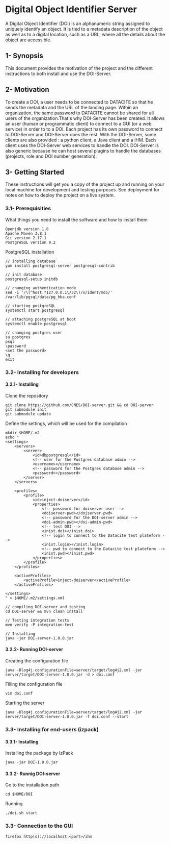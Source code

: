 # Digital Object Identifier Server

A Digital Object Identifier (DOI) is an alphanumeric string assigned to uniquely identify an object. 
It is tied to a metadata description of the object as well as to a digital location, such as a URL, 
where all the details about the object are accessible.

## 1- Synopsis

This document provides the motivation of the project and the different instructions to both install
and use the DOI-Server. 

## 2- Motivation

To create a DOI, a user needs to be connected to DATACITE so that he sends the metadata and the URL 
of the landing page. Within an organization, the same password to DATACITE cannot be shared for all 
users of the organization.That's why DOI-Server has been created. It allows an user (human or 
programmatic client) to connect to a GUI (or a web service) in order to to a DOI. Each project has 
its own password to connect to DOI-Server and DOI-Server does the rest.
With the DOI-Server, some clients are also provided : a python client, a Java client and a IHM. Each 
client uses the DOI-Server web services to handle the DOI.
DOI-Server is also generic because he can host several plugins to handle the databases (projects, 
role and DOI number generation). 

## 3- Getting Started

These instructions will get you a copy of the project up and running on your local machine for 
development and testing purposes. See deployment for notes on how to deploy the project on a 
live system.

### 3.1- Prerequisities

What things you need to install the software and how to install them

```
Openjdk version 1.8
Apache Maven 3.8.1
Git version 2.17.1
PostgreSQL version 9.2
```

PostgreSQL installation

```
// installing database
yum install postgresql-server postgresql-contrib

// init database
postgresql-setup initdb

// changing authentication mode
sed -i '/\(^host.*127.0.0.1\/32\)/s/ident/md5/' /var/lib/pgsql/data/pg_hba.conf

// starting postgreSQL
systemctl start postgresql

// attaching postgreSQL at boot
systemctl enable postgresql

// changing postgres user
su postgres
psql
\password
<set the password>
\q
exit
```


### 3.2- Installing for developers

#### 3.2.1- Installing

Clone the repository

```
git clone https://github.com/CNES/DOI-server.git && cd DOI-server
git submodule init
git submodule update
```

Define the settings, which will be used for the compilation

```
mkdir $HOME/.m2
echo "
<settings>
    <servers>
        <server>
            <id>dbpostgresql</id>
            <!-- user for the Postgres database admin -->
            <username></username>
            <!-- password for the Postgres database admin -->
            <password></password>   
        </server>     
    </servers>
    
    <profiles>
        <profile>
            <id>inject-doiserver</id>
            <properties>
                <!-- password for doiserver user -->
                <doiserver-pwd></doiserver-pwd>
                <!-- password for the DOI-server admin -->
                <doi-admin-pwd></doi-admin-pwd>   
                <!-- test DOI -->
                <inist.doi></inist.doi>
                <!-- login to connect to the Datacite test plateform -->
                <inist.login></inist.login>
                <!-- pwd to connect to the Datacite test plateform -->
                <inist.pwd></inist.pwd>             
            </properties>            
        </profile>
    </profiles>
    
    <activeProfiles>
        <activeProfile>inject-doiserver</activeProfile>
    </activeProfiles>
        
</settings>
" > $HOME/.m2/settings.xml

// compiling DOI-server and testing
cd DOI-server && mvn clean install

// Testing integration tests
mvn verify -P integration-test

// Installing
java -jar DOI-server-1.0.0.jar

```

#### 3.2.2- Running DOI-server

Creating the configuration file

```
java -Dlog4j.configurationFile=server/target/log4j2.xml -jar server/target/DOI-server-1.0.0.jar -d > doi.conf
```

Filling the configuration file 

```
vim doi.conf
```

Starting the server

```
java -Dlog4j.configurationFile=server/target/log4j2.xml -jar server/target/DOI-server-1.0.0.jar -f doi.conf --start
```

### 3.3- Installing for end-users (izpack)

#### 3.3.1- Installing

Installing the package by IzPack

```
java -jar DOI-1.0.0.jar
```

#### 3.3.2- Runnig DOI-server

Go to the installation path

```
cd $HOME/DOI
```
Running

```
./doi.sh start
```

### 3.3- Connection to the GUI

```
firefox http(s)://localhost:<port>/ihm
```
